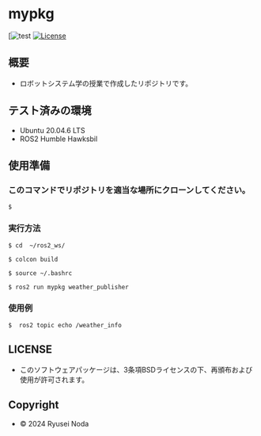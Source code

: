 # mypkg

[![test](https://github.com/ryuryurex/mypkg/actions)
[![License](https://img.shields.io/badge/License-BSD--3--Clause-blue.svg)](https://github.com/ryuryurex/mypkg/blob/main/LICENSE)

## 概要
- ロボットシステム学の授業で作成したリポジトリです。

## テスト済みの環境
* Ubuntu 20.04.6 LTS
* ROS2 Humble Hawksbil

## 使用準備

### このコマンドでリポジトリを適当な場所にクローンしてください。
```shell
$ 
```

### 実行方法
```shell
$ cd  ~/ros2_ws/
```
```shell
$ colcon build
```
```shell
$ source ~/.bashrc
```
```shell
$ ros2 run mypkg weather_publisher
```

### 使用例
```shell
$  ros2 topic echo /weather_info
```

## LICENSE
* このソフトウェアパッケージは、3条項BSDライセンスの下、再頒布および使用が許可されます。

## Copyright
* © 2024 Ryusei Noda
